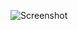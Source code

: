 ![Screenshot](https://raw.githubusercontent.com/Cryakl/Ultimate-RAT-Collection/refs/heads/main/ElfRat/Screenshot.png)
